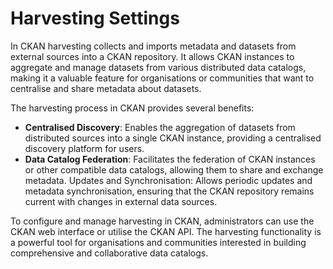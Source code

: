 # Harvesting Settings

In CKAN harvesting collects and imports metadata and datasets from external sources into a CKAN repository. 
It allows CKAN instances to aggregate and manage datasets from various distributed data catalogs, making it a valuable 
feature for organisations or communities that want to centralise and share metadata about datasets.

The harvesting process in CKAN provides several benefits:

* **Centralised Discovery**: Enables the aggregation of datasets from distributed sources into a single CKAN instance, 
providing a centralised discovery platform for users. 
* **Data Catalog Federation**: Facilitates the federation of CKAN instances or other compatible data catalogs, allowing 
them to share and exchange metadata.
Updates and Synchronisation: Allows periodic updates and metadata synchronisation, ensuring that the CKAN repository 
remains current with changes in external data sources.


To configure and manage harvesting in CKAN, administrators can use the CKAN web interface or utilise the CKAN API. 
The harvesting functionality is a powerful tool for organisations and communities interested in building comprehensive 
and collaborative data catalogs.

